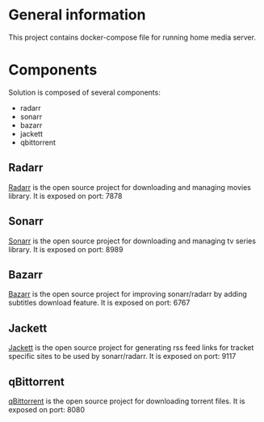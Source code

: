 # General information

This project contains docker-compose file for running home media server.

# Components

Solution is composed of several components:

* radarr
* sonarr
* bazarr
* jackett
* qbittorrent

## Radarr

[Radarr](https://github.com/Radarr/Radarr) is the open source project for downloading and managing movies library. It is exposed on port: 7878

## Sonarr

[Sonarr](https://github.com/Sonarr/Sonarr) is the open source project for downloading and managing tv series library. It is exposed on port: 8989

## Bazarr

[Bazarr](https://github.com/morpheus65535/bazarr) is the open source project for improving sonarr/radarr by adding subtitles download feature. It is exposed on port: 6767

## Jackett

[Jackett](https://github.com/Jackett/Jackett) is the open source project for generating rss feed links for tracket specific sites to be used by sonarr/radarr. It is exposed on port: 9117

## qBittorrent

[qBittorrent](https://github.com/qbittorrent/qBittorrent) is the open source project for downloading torrent files. It is exposed on port: 8080